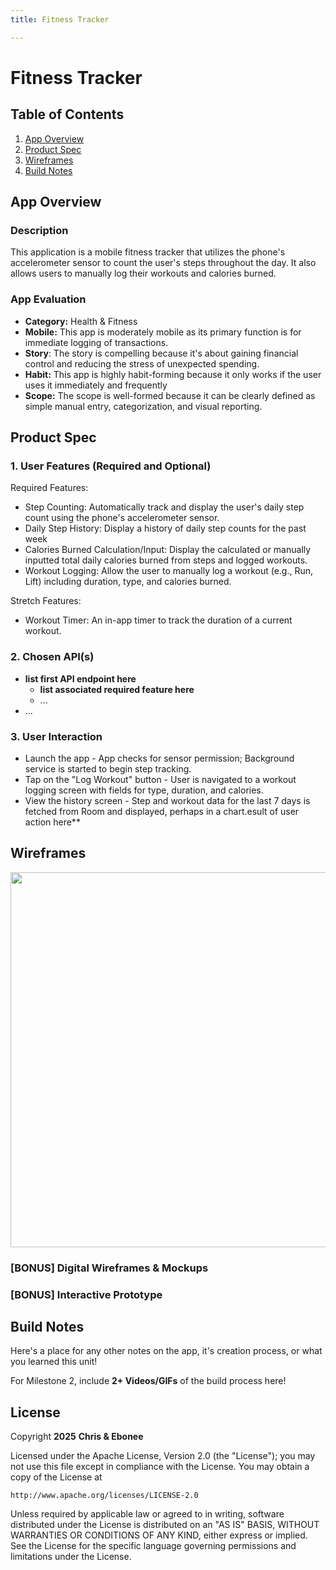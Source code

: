 ```yaml
---
title: Fitness Tracker

---
```


# Fitness Tracker 

## Table of Contents

1. [App Overview](#App-Overview)
1. [Product Spec](#Product-Spec)
1. [Wireframes](#Wireframes)
1. [Build Notes](#Build-Notes)

## App Overview

### Description 
This application is a mobile fitness tracker that utilizes the phone's accelerometer sensor to count the user's steps throughout the day. It also allows users to manually log their workouts and calories burned.

### App Evaluation

<!-- Evaluation of your app across the following attributes -->

- **Category:** Health & Fitness
- **Mobile:** This app is moderately mobile as its primary function is for immediate logging of transactions.
- **Story**: The story is compelling because it's about gaining financial control and reducing the stress of unexpected spending. 
- **Habit:** This app is highly habit-forming because it only works if the user uses it immediately and frequently 
- **Scope:** The scope is well-formed because it can be clearly defined as simple manual entry, categorization, and visual reporting. 

## Product Spec

### 1. User Features (Required and Optional)

Required Features:

- Step Counting: Automatically track and display the user's daily step count using the phone's accelerometer sensor.
- Daily Step History: Display a history of daily step counts for the past week
- Calories Burned Calculation/Input: Display the calculated or manually inputted total daily calories burned from steps and logged workouts.
- Workout Logging: Allow the user to manually log a workout (e.g., Run, Lift) including duration, type, and calories burned.

Stretch Features:

- Workout Timer: An in-app timer to track the duration of a current workout.

### 2. Chosen API(s)

- **list first API endpoint here**
  - **list associated required feature here**
  - ...
- ...

### 3. User Interaction

- Launch the app - App checks for sensor permission; Background service is started to begin step tracking.
- Tap on the "Log Workout" button - User is navigated to a workout logging screen with fields for type, duration, and calories.
- View the history screen - Step and workout data for the last 7 days is fetched from Room and displayed, perhaps in a chart.esult of user action here**


## Wireframes

<!-- Add picture of your hand sketched wireframes in this section -->
<img src="YOUR_WIREFRAME_IMAGE_URL" width=600>

### [BONUS] Digital Wireframes & Mockups

### [BONUS] Interactive Prototype

## Build Notes

Here's a place for any other notes on the app, it's creation 
process, or what you learned this unit!  

For Milestone 2, include **2+ Videos/GIFs** of the build process here!

## License

Copyright **2025** **Chris & Ebonee**

Licensed under the Apache License, Version 2.0 (the "License");
you may not use this file except in compliance with the License.
You may obtain a copy of the License at

    http://www.apache.org/licenses/LICENSE-2.0

Unless required by applicable law or agreed to in writing, software
distributed under the License is distributed on an "AS IS" BASIS,
WITHOUT WARRANTIES OR CONDITIONS OF ANY KIND, either express or implied.
See the License for the specific language governing permissions and
limitations under the License.